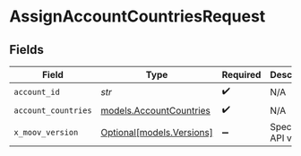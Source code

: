 # AssignAccountCountriesRequest


## Fields

| Field                                                    | Type                                                     | Required                                                 | Description                                              |
| -------------------------------------------------------- | -------------------------------------------------------- | -------------------------------------------------------- | -------------------------------------------------------- |
| `account_id`                                             | *str*                                                    | :heavy_check_mark:                                       | N/A                                                      |
| `account_countries`                                      | [models.AccountCountries](../models/accountcountries.md) | :heavy_check_mark:                                       | N/A                                                      |
| `x_moov_version`                                         | [Optional[models.Versions]](../models/versions.md)       | :heavy_minus_sign:                                       | Specify an API version.                                  |
